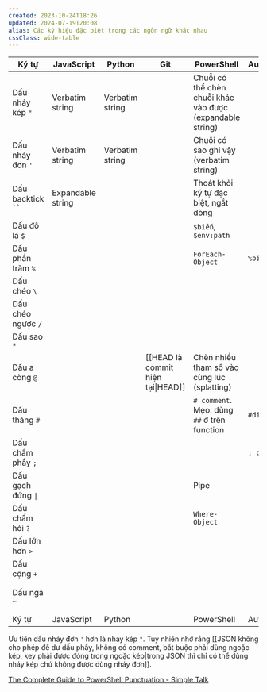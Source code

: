 ```yaml
---
created: 2023-10-24T18:26
updated: 2024-07-19T20:08
alias: Các ký hiệu đặc biệt trong các ngôn ngữ khác nhau
cssClass: wide-table
---
```

| Ký tự               | JavaScript        | Python          | Git                               | PowerShell                                                | AutoHotKey   | CSS                           | CMD     | SQL | Bash | LaTeX |
| ------------------- | ----------------- | --------------- | --------------------------------- | --------------------------------------------------------- | ------------ | ----------------------------- | ------- | --- | ---- | ----- |
| Dấu nháy kép `"`    | Verbatim string   | Verbatim string |                                   | Chuỗi có thể chèn chuỗi khác vào được (expandable string) |              |                               |         |     |      |       |
| Dấu nháy đơn `'`    | Verbatim string   | Verbatim string |                                   | Chuỗi có sao ghi vậy (verbatim string)                    |              |                               |         |     |      |       |
| Dấu backtick ` `` ` | Expandable string |                 |                                   | Thoát khỏi ký tự đặc biệt, ngắt dòng                      |              |                               |         |     |      |       |
| Dấu đô la `$`       |                   |                 |                                   | `$biến`, `$env:path`                                      |              |                               |         |     |      |       |
| Dấu phần trăm `%`   |                   |                 |                                   | `ForEach-Object`                                          | `%biến%`     |                               | `%biến` |     |      |       |
| Dấu chéo `\`        |                   |                 |                                   |                                                           |              |                               |         |     |      |       |
| Dấu chéo ngược `/`  |                   |                 |                                   |                                                           |              |                               |         |     |      |       |
| Dấu sao `*`         |                   |                 |                                   |                                                           |              |                               |         |     |      |       |
| Dấu a còng `@`      |                   |                 | [[HEAD là commit hiện tại\|HEAD]] | Chèn nhiều tham số vào cùng lúc (splatting)               |              | Scope                         |         |     |      |       |
| Dấu thăng `#`       |                   |                 |                                   | `# comment`. Mẹo: dùng `##` ở trên function               | `#directive` |                               |         |     |      |       |
| Dấu chấm phẩy `;`   |                   |                 |                                   |                                                           | `; comment`  |                               |         |     |      |       |
| Dấu gạch đứng `\|`  |                   |                 |                                   | Pipe                                                      |              |                               |         |     |      |       |
| Dấu chấm hỏi `?`    |                   |                 |                                   | `Where-Object`                                            |              |                               |         |     |      |       |
| Dấu lớn hơn `>`     |                   |                 |                                   |                                                           |              | Child combinator              |         |     |      |       |
| Dấu cộng `+`        |                   |                 |                                   |                                                           |              | Next-sibling combinator       |         |     |      |       |
| Dấu ngã `~`         |                   |                 |                                   |                                                           |              | Subsequent-sibling combinator |         |     |      |       |
| Ký tự               | JavaScript        | Python          |                                   | PowerShell                                                | AutoHotKey   | CSS                           | CMD     | SQL | Bash | LaTeX |



Ưu tiên dấu nháy đơn `'` hơn là nháy kép `"`. Tuy nhiên nhớ rằng [[JSON không cho phép để dư dấu phẩy, không có comment, bắt buộc phải dùng ngoặc kép, key phải được đóng trong ngoặc kép|trong JSON thì chỉ có thể dùng nháy kép chứ không được dùng nháy đơn]].

[The Complete Guide to PowerShell Punctuation - Simple Talk](https://www.red-gate.com/simple-talk/sysadmin/powershell/the-complete-guide-to-powershell-punctuation/)

